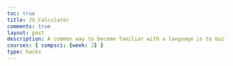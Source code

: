 ```yaml
---
toc: true
title: JS Calculator
comments: true
layout: post
description: A common way to become familiar with a language is to build a calculator.  This calculator shows off button with actions.
courses: { compsci: {week: 2} }
type: hacks
---
```

<!DOCTYPE html>
<html lang="en">

<head>
    <meta charset="UTF-8">
    <meta name="viewport" content="width=device-width, initial-scale=1.0">
    <style>
        body {
            margin: 0;
            font-family: Arial, sans-serif;
            overflow: hidden;
        }

        .circle-cursor {
            width: 20px;
            height: 20px;
            background-color: #ff5733;
            border-radius: 50%;
            position: absolute;
            transform: translate(-50%, -50%);
            pointer-events: none;
            z-index: 9999;
        }

        .menu-bar {
            background-color: #333;
            color: #fff;
            text-align: center;
            padding: 15px 0;
            position: fixed;
            width: 100%;
            top: 0;
            z-index: 999;
        }

        .menu-bar ul {
            list-style: none;
            padding: 0;
        }

        .menu-bar ul li {
            display: inline;
            margin: 0 20px;
        }

        .menu-bar ul li a {
            color: #fff;
            text-decoration: none;
            transition: all 0.3s ease;
        }

        .menu-bar ul li a:hover {
            color: #ff5733;
        }

        .content {
            padding: 100px;
            text-align: center;
            font-size: 24px;
        }
    </style>
    <title>Fancy Car Website</title>
</head>

<body>
    <div class="circle-cursor"></div>
    <nav class="menu-bar">
        <ul>
            <li><a href="#">Home</a></li>
            <li><a href="#">Cars</a></li>
            <li><a href="#">About</a></li>
            <li><a href="#">Contact</a></li>
        </ul>
    </nav>
    <div class="content">
        <!-- Car images and other content go here -->
        <h1>Welcome to Our Fancy Car Website!</h1>
        <p>Explore our amazing collection of luxury cars.</p>
    </div>
    <script>
        const circleCursor = document.querySelector('.circle-cursor');

        document.addEventListener('mousemove', (e) => {
            const { clientX, clientY } = e;
            circleCursor.style.left = `${clientX}px`;
            circleCursor.style.top = `${clientY}px`;
        });
    </script>
</body>

</html>
